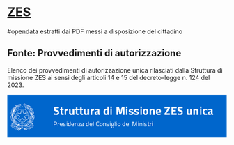 # [ZES](https://www.strutturazes.gov.it/it/sportello-unico/provvedimenti-di-autorizzazione/)

#opendata estratti dai PDF messi a disposizione del cittadino

## Fonte: Provvedimenti di autorizzazione
Elenco dei provvedimenti di autorizzazione unica rilasciati dalla Struttura di missione ZES ai sensi degli articoli 14 e 15 del decreto-legge n. 124 del 2023.


![](ZES.png)
